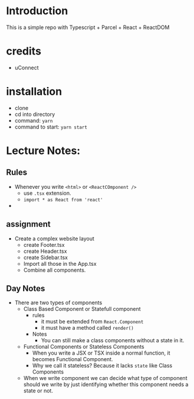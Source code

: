 # Introduction

This is a simple repo with Typescript + Parcel + React + ReactDOM 


# credits
- uConnect

# installation

- clone
- cd into directory
- command: `yarn`
- command to start: `yarn start`


# Lecture Notes:
## Rules
- Whenever you write `<html>` or `<ReactCOmponent />`
    -  use `.tsx` extension.
    -  `import * as React from 'react'`
- 



## assignment
- Create a complex website layout
    - create Footer.tsx
    - create Header.tsx
    - create Sidebar.tsx
    - Import all those in the App.tsx
    - Combine all components.


## Day Notes

- There are two types of components
    - Class Based Component or Statefull component
        - rules
            - it must be extended from `React.Component`
            - it must have a method called `render()`
        - Notes
            - You can still make a class components without a state in it.
    - Functional Components or Stateless Components
        - When you write a JSX or TSX inside a normal function, it becomes Functional Component.
        - Why we call it stateless? Because it lacks `state` like Class Components
    - When we write component we can decide what type of component should we write by just
    identifying whether this component needs a state or not.


